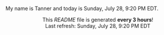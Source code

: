 My name is Tanner and today is Sunday, July 28, 9:20 PM EDT.

<p align="center">This <i>README</i> file is generated <b>every 3 hours</b>!</br>Last refresh: Sunday, July 28, 9:20 PM EDT<br /></p>
